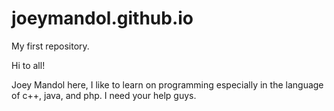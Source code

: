 # joeymandol.github.io
My first repository.

Hi to all!

Joey Mandol here, I like to learn on programming especially in the language of c++, java, and php.
I need your help guys.
